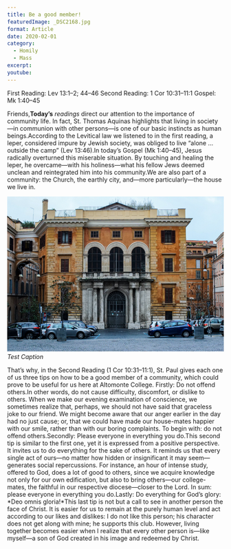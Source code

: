 ```yaml
---
title: Be a good member!
featuredImage: _DSC2168.jpg
format: Article
date: 2020-02-01
category:
  - Homily
  - Mass
excerpt:
youtube:
---
```


First Reading: Lev 13:1–2; 44–46
Second Reading: 1 Cor 10:31–11:1
Gospel: Mk 1:40–45

Friends,**Today’s** _readings_ direct our attention to the importance of community life. In fact, St. Thomas Aquinas highlights that living in society—in communion with other persons—is one of our basic instincts as human beings.According to the Levitical law we listened to in the first reading, a leper, considered impure by Jewish society, was obliged to live “alone … outside the camp” (Lev 13:46).In today’s Gospel (Mk 1:40–45), Jesus radically overturned this miserable situation. By touching and healing the leper, he overcame—with his holiness—what his fellow Jews deemed unclean and reintegrated him into his community.We are also part of a community: the Church, the earthly city, and—more particularly—the house we live in.

![Cool](_DSC2168.jpg)
_Test Caption_

That’s why, in the Second Reading (1 Cor 10:31–11:1), St. Paul gives each one of us three tips on how to be a good member of a community, which could prove to be useful for us here at Altomonte College. Firstly: Do not offend others.In other words, do not cause difficulty, discomfort, or dislike to others. When we make our evening examination of conscience, we sometimes realize that, perhaps, we should not have said that graceless joke to our friend. We might become aware that our anger earlier in the day had no just cause; or, that we could have made our house-mates happier with our smile, rather than with our boring complaints. To begin with: do not offend others.Secondly: Please everyone in everything you do.This second tip is similar to the first one, yet it is expressed from a positive perspective. It invites us to do everything for the sake of others. It reminds us that every single act of ours—no matter how hidden or insignificant it may seem—generates social repercussions. For instance, an hour of intense study, offered to God, does a lot of good to others, since we acquire knowledge not only for our own edification, but also to bring others—our college-mates, the faithful in our respective diocese—closer to the Lord. In sum: please everyone in everything you do.Lastly: Do everything for God’s glory: *Deo omnis gloria!*This last tip is not but a call to see in another person the face of Christ. It is easier for us to remain at the purely human level and act according to our likes and dislikes: I do not like this person; his character does not get along with mine; he supports this club. However, living together becomes easier when I realize that every other person is—like myself—a son of God created in his image and redeemed by Christ.
